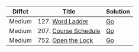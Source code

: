 
| Diffct | Title                                                          | Solution                           |
| ------ | -------------------------------------------------------------- | ---------------------------------- |
| Medium | 127. [Word Ladder](https://leetcode.com/problems/word-ladder/)         | [Go](127.word-ladder.go)   |
| Medium | 207. [Course Schedule](https://leetcode.com/problems/course-schedule/) | [Go](course_schedule.go)   |
| Medium | 752. [Open the Lock](https://leetcode.com/problems/open-the-lock/)     | [Go](752.open-the-lock.go) |